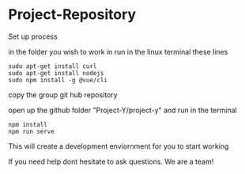 # Project-Repository

Set up process

in the folder you wish to work in run in the linux terminal these lines
```
sudo apt-get install curl
sudo apt-get install nodejs
sudo npm install -g @vue/cli
```
copy the group git hub repository

open up the github folder "Project-Y/project-y" and run in the terminal
```
npm install
npm run serve
```

This will create a development enviornment for you to start working 

If you need help dont hesitate to ask questions. We are a team!



